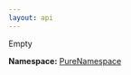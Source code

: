 ```yaml
---
layout: api
---
```


<style>
:root {
    --keyword-color: #a626a4;
}

.api-code {
    font-family: monospace;
    margin-bottom: 1rem;
    scroll-margin-top: 5.25rem;
}

.api-code pre {
    background-color: transparent;
}

.api-code .line {
    white-space: nowrap;
}

.api-code .keyword {
    color: var(--keyword-color);
}
</style>
<div class="is-size-3">Empty</div>



<p><div><strong>Namespace:</strong> <a href="/test-project/reference/TestProject/purenamespace.html">PureNamespace</a></div></p>